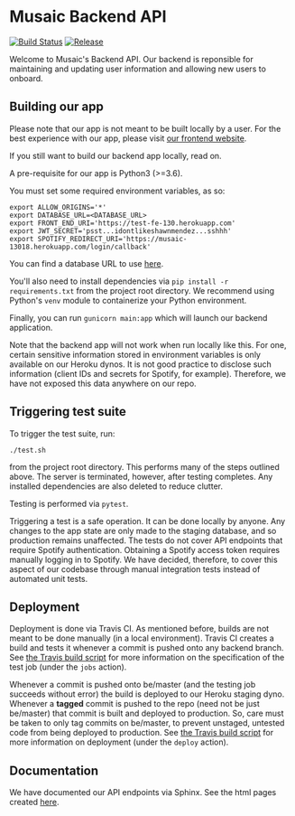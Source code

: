 # Musaic Backend API

[![Build Status](https://travis-ci.org/cs130-w21/18.svg?branch=be/master)](https://travis-ci.org/cs130-w21/18)
[![Release](https://img.shields.io/github/v/release/cs130-w21/18?label=release)](https://github.com/cs130-w21/18/releases/latest)

Welcome to Musaic's Backend API. Our backend is reponsible for maintaining and updating user information and allowing new users to onboard. 

## Building our app

Please note that our app is not meant to be built locally by a user. For the best experience with our app, please visit [our frontend website](https://test-fe-130.herokuapp.com/).

If you still want to build our backend app locally, read on. 

A pre-requisite for our app is Python3 (>=3.6).

You must set some required environment variables, as so:
```
export ALLOW_ORIGINS='*'
export DATABASE_URL=<DATABASE_URL>
export FRONT_END_URI='https://test-fe-130.herokuapp.com'
export JWT_SECRET='psst...idontlikeshawnmendez...sshhh'
export SPOTIFY_REDIRECT_URI='https://musaic-13018.herokuapp.com/login/callback'
``` 

You can find a database URL to use [here](test.sh). 

You'll also need to install dependencies via `pip install -r requirements.txt` from the project root directory. We recommend using Python's `venv` module to containerize your Python environment.

Finally, you can run `gunicorn main:app` which will launch our backend application. 

Note that the backend app will not work when run locally like this. For one, certain sensitive information stored in environment variables is only available on our Heroku dynos. It is not good practice to disclose such information (client IDs and secrets for Spotify, for example). Therefore, we have not exposed this data anywhere on our repo.

## Triggering test suite

To trigger the test suite, run:

```
./test.sh
```

from the project root directory. This performs many of the steps outlined above. The server is terminated, however, after testing completes. Any installed dependencies are also deleted to reduce clutter. 

Testing is performed via `pytest`. 

Triggering a test is a safe operation. It can be done locally by anyone. Any changes to the app state are only made to the staging database, and so production remains unaffected. The tests do not cover API endpoints that require Spotify authentication. Obtaining a Spotify access token requires manually logging in to Spotify. We have decided, therefore, to cover this aspect of our codebase through manual integration tests instead of automated unit tests.

## Deployment

Deployment is done via Travis CI. As mentioned before, builds are not meant to be done manually (in a local environment). Travis CI creates a build and tests it whenever a commit is pushed onto any backend branch. See [the Travis build script](./.travis.yml) for more information on the specification of the test job (under the `jobs` action). 

Whenever a commit is pushed onto be/master (and the testing job succeeds without error) the build is deployed to our Heroku staging dyno. Whenever a **tagged** commit is pushed to the repo (need not be just be/master) that commit is built and deployed to production. So, care must be taken to only tag commits on be/master, to prevent unstaged, untested code from being deployed to production. See [the Travis build script](./.travis.yml) for more information on deployment (under the `deploy` action).


## Documentation

We have documented our API endpoints via Sphinx. See the html pages created [here](docs/build/html).
